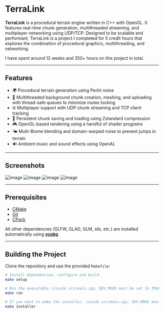 # TerraLink

**TerraLink** is a procedural terrain engine written in C++ with OpenGL. It features real-time chunk generation, multithreaded streaming, and multiplayer networking using UDP/TCP. Designed to be scalable and performant, TerraLink is a project I completed for 5 credit hours that explores the combination of procedural graphics, multithreading, and networking.

I have spent around 12 weeks and 350+ hours on this project in total.

---

## Features

- 🌍 Procedural terrain generation using Perlin noise
- 🧵 Multithreaded background chunk creation, meshing, and uploading with thread-safe queues to minimize mutex locking
- 🌐 Multiplayer support with UDP chunk streaming and TCP client tracking
- 💾 Persistent chunk saving and loading using Zstandard compression
- 🎮 OpenGL-based rendering using a handful of shader programs
- 🌤️ Multi-Biome blending and domain-warped noise to prevent jumps in terrain
- 🔊 Ambient music and sound effects using OpenAL

---

## Screenshots
![image](https://github.com/user-attachments/assets/04f9812d-8f4a-45aa-b12b-3bd1721c6117)
![image](https://github.com/user-attachments/assets/f72bb1cd-3d2f-462f-9bd3-76ea93c215fa)
![image](https://github.com/user-attachments/assets/1d3ff36a-a5cc-4768-943a-8f588c9961e7)
![image](https://github.com/user-attachments/assets/43e0031b-99d4-4b7e-89e8-b8b0fa2fcd64)

---

## Prerequisites

- [CMake](https://cmake.org/)
- [Git](https://git-scm.com/)
- [CPack](https://cmake.org/cmake/help/latest/module/CPack.html)

All other dependencies (GLFW, GLAD, GLM, stb, etc.) are installed automatically using **[vcpkg](https://github.com/microsoft/vcpkg)**.

---

## Building the Project

Clone the repository and use the provided `Makefile`:

```bash
# Install dependencies, configure and build
make setup

# Run the executable (inside src/main.cpp, DEV_MODE must be set to TRUE)
make run

# If you want to make the installer, inside src/main.cpp, DEV_MODE must be set to FALSE
make installer
